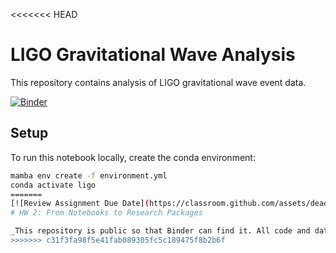 <<<<<<< HEAD
# LIGO Gravitational Wave Analysis

This repository contains analysis of LIGO gravitational wave event data.

[![Binder](https://mybinder.org/badge_logo.svg)](https://mybinder.org/v2/gh/jejacobsen/HW2/HEAD?labpath=LOSC_Event_tutorial.ipynb)

## Setup

To run this notebook locally, create the conda environment:
```bash
mamba env create -f environment.yml
conda activate ligo
=======
[![Review Assignment Due Date](https://classroom.github.com/assets/deadline-readme-button-22041afd0340ce965d47ae6ef1cefeee28c7c493a6346c4f15d667ab976d596c.svg)](https://classroom.github.com/a/y12QcJaO)
# HW 2: From Notebooks to Research Packages

_This repository is public so that Binder can find it. All code and data is based on the original [LIGO Center for Open Science Tutorial Repository](https://github.com/losc-tutorial/LOSC_Event_tutorial). This repository is a class exercise that restructures the original LIGO code for improved reproducibility, as a homework assignment for the [Fall 2025 installment of UC Berkeley's Stat 159/259 course, _Reproducible and Collaborative Data Science](https://ucb-stat-159-f25.github.io/site/). Authorship of the original analysis code rests with the LIGO collaboration._
>>>>>>> c31f3fa98f5e41fab089305fc5c189475f8b2b6f
